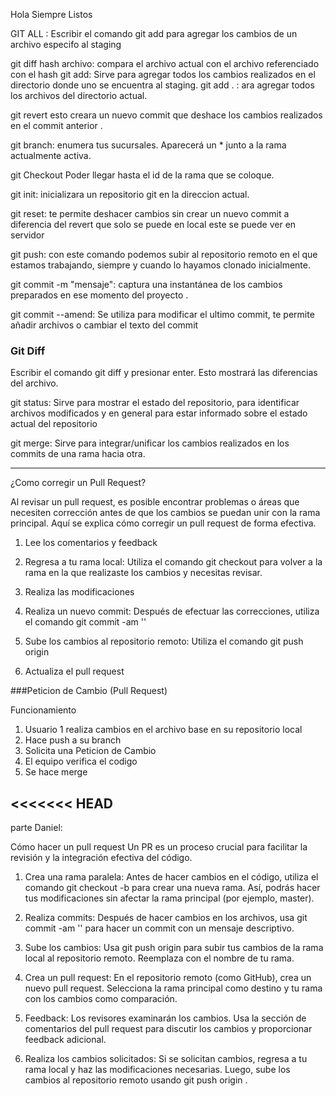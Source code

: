 
Hola Siempre Listos

GIT ALL <NOMBRE DE ARCHIVO>: Escribir el comando git add <archivo> para agregar los cambios de un archivo especifo al staging

git diff hash archivo: compara el archivo actual con el archivo referenciado con el hash
git add: Sirve para agregar todos los cambios realizados en el directorio  donde uno se encuentra al staging.
git add . : ara agregar todos los archivos del directorio actual.


git revert <ID del commit>  esto creara un nuevo commit que deshace los cambios realizados en el commit anterior .

git branch: enumera tus sucursales. Aparecerá un * junto a la rama actualmente activa.

git Checkout <Nombre de la rama> Poder llegar hasta el id de la rama que se coloque.

git init: inicializara un repositorio git en la direccion actual.




git reset: te permite deshacer cambios sin crear un nuevo commit a diferencia del revert que solo se puede en local 
este se puede ver en servidor

git push: con este comando podemos subir al repositorio remoto en el que estamos trabajando, siempre y cuando lo hayamos clonado inicialmente.

git commit -m "mensaje": captura una instantánea de los cambios preparados en ese momento del proyecto .

git commit --amend: Se utiliza para modificar el ultimo commit, te permite añadir archivos o cambiar el texto del commit
### Git Diff
Escribir el comando git diff <archivo> y presionar enter. Esto mostrará las diferencias del archivo.

git status: Sirve para mostrar el estado del repositorio, para identificar archivos modificados y en general para estar informado sobre el estado actual del repositorio

git merge: Sirve para integrar/unificar los cambios realizados en los commits de una rama hacia otra. 



-----------------------------------------------------------------------------------------------------------------------


¿Como corregir un Pull Request?


Al revisar un pull request, es posible encontrar problemas o áreas que necesiten corrección antes de que los cambios se puedan unir con la rama principal. Aquí se explica cómo corregir un pull request de forma efectiva.

1. Lee los comentarios y feedback

2. Regresa a tu rama local: Utiliza el comando git checkout <rama> para volver a la rama en la que realizaste los cambios y necesitas revisar.

3. Realiza las modificaciones

4. Realiza un nuevo commit: Después de efectuar las correcciones, utiliza el comando git commit -am '<Comentario>'

5. Sube los cambios al repositorio remoto: Utiliza el comando git push origin <rama>

6. Actualiza el pull request



###Peticion de Cambio (Pull Request)

Funcionamiento
1. Usuario 1 realiza cambios en el archivo base en su repositorio local
2. Hace push a su branch
3. Solicita una Peticion de Cambio
4. El equipo verifica el codigo
5. Se hace merge

<<<<<<< HEAD
--------------------------------------------------------------------------------------------------------------------

parte Daniel:

Cómo hacer un pull request
Un PR es un proceso crucial para facilitar la revisión y la integración efectiva del código.
1. Crea una rama paralela: Antes de hacer cambios en el código, utiliza el comando git checkout -b <rama> 
para crear una nueva rama. Así, podrás hacer tus modificaciones sin afectar la rama principal (por ejemplo, master).

2. Realiza commits: Después de hacer cambios en los archivos, usa git commit -am '<Comentario>' 
para hacer un commit con un mensaje descriptivo.

3. Sube los cambios: Usa git push origin <rama> para subir tus cambios de la rama local al repositorio remoto. 
Reemplaza <rama> con el nombre de tu rama.

4. Crea un pull request: En el repositorio remoto (como GitHub), crea un nuevo pull request. 
Selecciona la rama principal como destino y tu rama con los cambios como comparación.

5. Feedback: Los revisores examinarán los cambios. Usa la sección de comentarios del pull request 
para discutir los cambios y proporcionar feedback adicional.

6. Realiza los cambios solicitados: Si se solicitan cambios, regresa a tu rama local y haz las 
modificaciones necesarias. Luego, sube los cambios al repositorio remoto usando git push origin <rama>.

